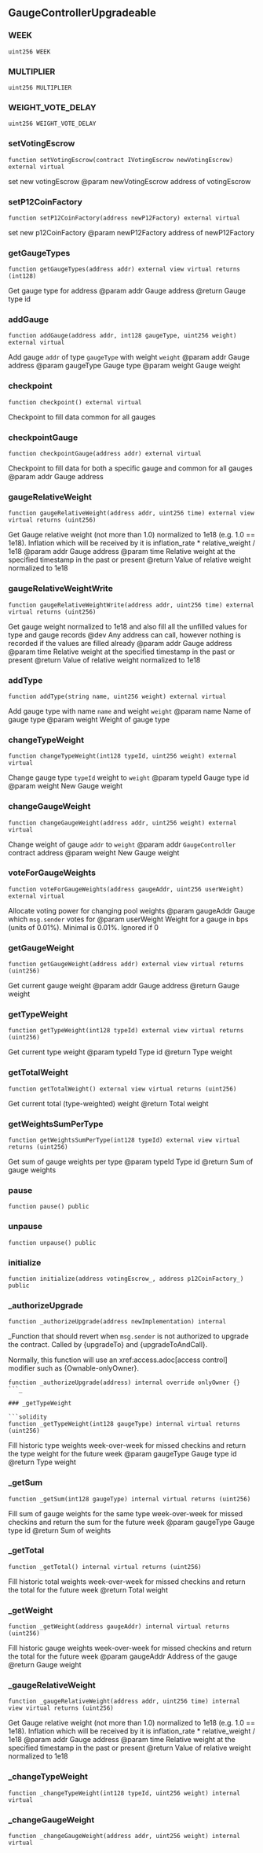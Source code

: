## GaugeControllerUpgradeable

### WEEK

```solidity
uint256 WEEK
```

### MULTIPLIER

```solidity
uint256 MULTIPLIER
```

### WEIGHT_VOTE_DELAY

```solidity
uint256 WEIGHT_VOTE_DELAY
```

### setVotingEscrow

```solidity
function setVotingEscrow(contract IVotingEscrow newVotingEscrow) external virtual
```

set new votingEscrow
    @param newVotingEscrow address of votingEscrow

### setP12CoinFactory

```solidity
function setP12CoinFactory(address newP12Factory) external virtual
```

set new p12CoinFactory
    @param newP12Factory address of newP12Factory

### getGaugeTypes

```solidity
function getGaugeTypes(address addr) external view virtual returns (int128)
```

Get gauge type for address
    @param addr Gauge address
    @return Gauge type id

### addGauge

```solidity
function addGauge(address addr, int128 gaugeType, uint256 weight) external virtual
```

Add gauge `addr` of type `gaugeType` with weight `weight`
    @param addr Gauge address
    @param gaugeType Gauge type
    @param weight Gauge weight

### checkpoint

```solidity
function checkpoint() external virtual
```

Checkpoint to fill data common for all gauges

### checkpointGauge

```solidity
function checkpointGauge(address addr) external virtual
```

Checkpoint to fill data for both a specific gauge and common for all gauges
    @param addr Gauge address

### gaugeRelativeWeight

```solidity
function gaugeRelativeWeight(address addr, uint256 time) external view virtual returns (uint256)
```

Get Gauge relative weight (not more than 1.0) normalized to 1e18
            (e.g. 1.0 == 1e18). Inflation which will be received by it is
            inflation_rate * relative_weight / 1e18
    @param addr Gauge address
    @param time Relative weight at the specified timestamp in the past or present
    @return Value of relative weight normalized to 1e18

### gaugeRelativeWeightWrite

```solidity
function gaugeRelativeWeightWrite(address addr, uint256 time) external virtual returns (uint256)
```

Get gauge weight normalized to 1e18 and also fill all the unfilled
        values for type and gauge records
    @dev Any address can call, however nothing is recorded if the values are filled already
    @param addr Gauge address
    @param time Relative weight at the specified timestamp in the past or present
    @return Value of relative weight normalized to 1e18

### addType

```solidity
function addType(string name, uint256 weight) external virtual
```

Add gauge type with name `name` and weight `weight`
    @param name Name of gauge type
    @param weight Weight of gauge type

### changeTypeWeight

```solidity
function changeTypeWeight(int128 typeId, uint256 weight) external virtual
```

Change gauge type `typeId` weight to `weight`
    @param typeId Gauge type id
    @param weight New Gauge weight

### changeGaugeWeight

```solidity
function changeGaugeWeight(address addr, uint256 weight) external virtual
```

Change weight of gauge `addr` to `weight`
    @param addr `GaugeController` contract address
    @param weight New Gauge weight

### voteForGaugeWeights

```solidity
function voteForGaugeWeights(address gaugeAddr, uint256 userWeight) external virtual
```

Allocate voting power for changing pool weights
        @param gaugeAddr Gauge which `msg.sender` votes for
        @param userWeight Weight for a gauge in bps (units of 0.01%). Minimal is 0.01%. Ignored if 0

### getGaugeWeight

```solidity
function getGaugeWeight(address addr) external view virtual returns (uint256)
```

Get current gauge weight
        @param addr Gauge address
        @return Gauge weight

### getTypeWeight

```solidity
function getTypeWeight(int128 typeId) external view virtual returns (uint256)
```

Get current type weight
      @param typeId Type id
      @return Type weight

### getTotalWeight

```solidity
function getTotalWeight() external view virtual returns (uint256)
```

Get current total (type-weighted) weight
        @return Total weight

### getWeightsSumPerType

```solidity
function getWeightsSumPerType(int128 typeId) external view virtual returns (uint256)
```

Get sum of gauge weights per type
        @param typeId Type id
        @return Sum of gauge weights

### pause

```solidity
function pause() public
```

### unpause

```solidity
function unpause() public
```

### initialize

```solidity
function initialize(address votingEscrow_, address p12CoinFactory_) public
```

### _authorizeUpgrade

```solidity
function _authorizeUpgrade(address newImplementation) internal
```

_Function that should revert when `msg.sender` is not authorized to upgrade the contract. Called by
{upgradeTo} and {upgradeToAndCall}.

Normally, this function will use an xref:access.adoc[access control] modifier such as {Ownable-onlyOwner}.

```solidity
function _authorizeUpgrade(address) internal override onlyOwner {}
```_

### _getTypeWeight

```solidity
function _getTypeWeight(int128 gaugeType) internal virtual returns (uint256)
```

Fill historic type weights week-over-week for missed checkins
        and return the type weight for the future week
    @param gaugeType Gauge type id
    @return Type weight

### _getSum

```solidity
function _getSum(int128 gaugeType) internal virtual returns (uint256)
```

Fill sum of gauge weights for the same type week-over-week for
        missed checkins and return the sum for the future week
    @param gaugeType Gauge type id
    @return Sum of weights

### _getTotal

```solidity
function _getTotal() internal virtual returns (uint256)
```

Fill historic total weights week-over-week for missed checkins
      and return the total for the future week
    @return Total weight

### _getWeight

```solidity
function _getWeight(address gaugeAddr) internal virtual returns (uint256)
```

Fill historic gauge weights week-over-week for missed checkins
        and return the total for the future week
    @param gaugeAddr Address of the gauge
    @return Gauge weight

### _gaugeRelativeWeight

```solidity
function _gaugeRelativeWeight(address addr, uint256 time) internal view virtual returns (uint256)
```

Get Gauge relative weight (not more than 1.0) normalized to 1e18
            (e.g. 1.0 == 1e18). Inflation which will be received by it is
            inflation_rate * relative_weight / 1e18
    @param addr Gauge address
    @param time Relative weight at the specified timestamp in the past or present
    @return Value of relative weight normalized to 1e18

### _changeTypeWeight

```solidity
function _changeTypeWeight(int128 typeId, uint256 weight) internal virtual
```

### _changeGaugeWeight

```solidity
function _changeGaugeWeight(address addr, uint256 weight) internal virtual
```

